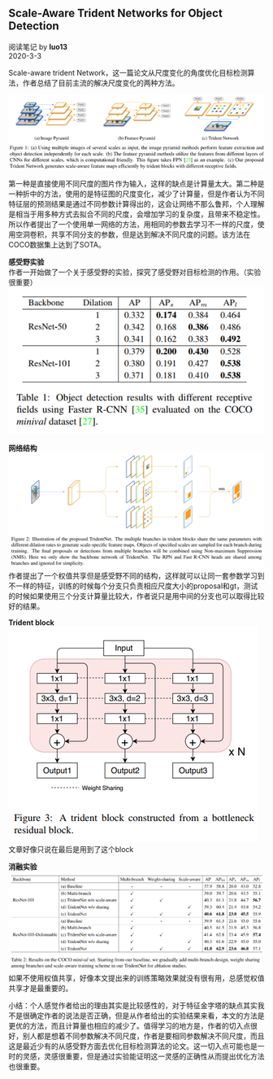 ## Scale-Aware Trident Networks for Object Detection
阅读笔记 by **luo13**  
2020-3-3  

Scale-aware trident Network，这一篇论文从尺度变化的角度优化目标检测算法，作者总结了目前主流的解决尺度变化的两种方法。  

![结构](../../../img/SATN/结构.png)  

第一种是直接使用不同尺度的图片作为输入，这样的缺点是计算量太大。第二种是一种折中的方法，使用的是特征图的尺度变化，减少了计算量，但是作者认为不同特征层的预测结果是通过不同参数计算得出的，这会让网络不那么鲁邦，个人理解是相当于用多种方式去拟合不同的尺度，会增加学习的复杂度，且带来不稳定性。所以作者提出了一个使用单一网络的方法，用相同的参数去学习不一样的尺度，使用空洞卷积，共享不同分支的参数，但是达到解决不同尺度的问题。该方法在COCO数据集上达到了SOTA。  

**感受野实验**  
作者一开始做了一个关于感受野的实验，探究了感受野对目标检测的作用。（实验很重要）  
![感受野实验](../../../img/SATN/感受野实验.png)  

**网络结构**  
![网络结构](../../../img/SATN/网络结构.png)  
作者提出了一个权值共享但是感受野不同的结构，这样就可以让同一套参数学习到不一样的特征，训练的时候每个分支只负责相应尺度大小的proposal和gt，测试的时候如果使用三个分支计算量比较大，作者说只是用中间的分支也可以取得比较好的结果。

**Trident block**  
![Trident_block](../../../img/SATN/Trident_block.png)  
文章好像只说在最后是用到了这个block  

**消融实验**  
![消融实验](../../../img/SATN/消融实验.png)  
如果不使用权值共享，好像本文提出来的训练策略效果就没有很有用，总感觉权值共享才是最重要的。

小结：个人感觉作者给出的理由其实是比较感性的，对于特征金字塔的缺点其实我不是很确定作者的说法是否正确，但是从作者给出的实验结果来看，本文的方法是更优的方法，而且计算量也相应的减少了。值得学习的地方是，作者的切入点很好，别人都是想着不同参数解决不同尺度，作者是要相同参数解决不同尺度，而且这是最近少有的从感受野方面去优化目标检测算法的论文。这一切入点可能也是一时的灵感，灵感很重要，但是通过实验能证明这一灵感的正确性从而提出优化方法也很重要。

